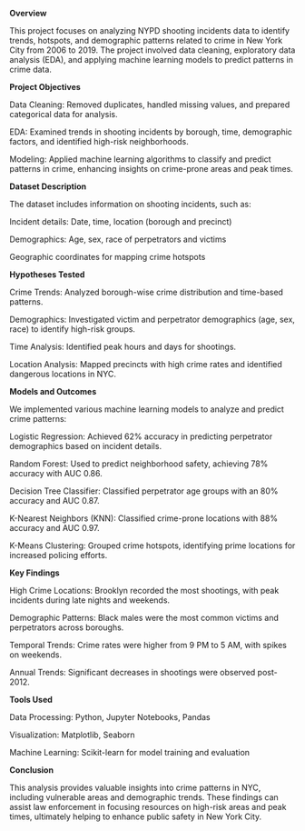 **Overview**

This project focuses on analyzing NYPD shooting incidents data to identify trends, hotspots, and demographic patterns related to crime in New York City from 2006 to 2019. The project involved data cleaning, exploratory data analysis (EDA), and applying machine learning models to predict patterns in crime data.

**Project Objectives**

Data Cleaning: Removed duplicates, handled missing values, and prepared categorical data for analysis.

EDA: Examined trends in shooting incidents by borough, time, demographic factors, and identified high-risk neighborhoods.

Modeling: Applied machine learning algorithms to classify and predict patterns in crime, enhancing insights on crime-prone areas and peak times.

**Dataset Description**

The dataset includes information on shooting incidents, such as:

Incident details: Date, time, location (borough and precinct)

Demographics: Age, sex, race of perpetrators and victims

Geographic coordinates for mapping crime hotspots

**Hypotheses Tested**

Crime Trends: Analyzed borough-wise crime distribution and time-based patterns.

Demographics: Investigated victim and perpetrator demographics (age, sex, race) to identify high-risk groups.

Time Analysis: Identified peak hours and days for shootings.

Location Analysis: Mapped precincts with high crime rates and identified dangerous locations in NYC.

**Models and Outcomes**

We implemented various machine learning models to analyze and predict crime patterns:

Logistic Regression: Achieved 62% accuracy in predicting perpetrator demographics based on incident details.

Random Forest: Used to predict neighborhood safety, achieving 78% accuracy with AUC 0.86.

Decision Tree Classifier: Classified perpetrator age groups with an 80% accuracy and AUC 0.87.

K-Nearest Neighbors (KNN): Classified crime-prone locations with 88% accuracy and AUC 0.97.

K-Means Clustering: Grouped crime hotspots, identifying prime locations for increased policing efforts.

**Key Findings**

High Crime Locations: Brooklyn recorded the most shootings, with peak incidents during late nights and weekends.

Demographic Patterns: Black males were the most common victims and perpetrators across boroughs.

Temporal Trends: Crime rates were higher from 9 PM to 5 AM, with spikes on weekends.

Annual Trends: Significant decreases in shootings were observed post-2012.

**Tools Used**

Data Processing: Python, Jupyter Notebooks, Pandas

Visualization: Matplotlib, Seaborn

Machine Learning: Scikit-learn for model training and evaluation

**Conclusion**

This analysis provides valuable insights into crime patterns in NYC, including vulnerable areas and demographic trends. These findings can assist law enforcement in focusing resources on high-risk areas and peak times, ultimately helping to enhance public safety in New York City.
